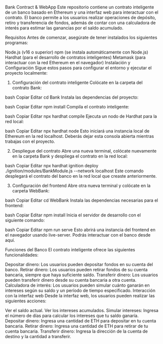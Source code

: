 Bank Contract & WebApp
Este repositorio contiene un contrato inteligente de un banco basado en Ethereum y una interfaz web para interactuar con el contrato. El banco permite a los usuarios realizar operaciones de depósito, retiro y transferencia de fondos, además de contar con una calculadora de interés para estimar las ganancias por el saldo acumulado.

Requisitos
Antes de comenzar, asegúrate de tener instalados los siguientes programas:

Node.js (v16 o superior)
npm (se instala automáticamente con Node.js)
Hardhat (para el desarrollo de contratos inteligentes)
Metamask (para interactuar con la red Ethereum en el navegador)
Instalación y Configuración
Sigue estos pasos para configurar el entorno y ejecutar el proyecto localmente:

1. Configuración del contrato inteligente
Colócate en la carpeta del contrato Bank:

bash
Copiar
Editar
cd Bank
Instala las dependencias del proyecto:

bash
Copiar
Editar
npm install
Compila el contrato inteligente:

bash
Copiar
Editar
npx hardhat compile
Ejecuta un nodo de Hardhat para la red local:

bash
Copiar
Editar
npx hardhat node
Esto iniciará una instancia local de Ethereum en la red localhost. Deberás dejar esta consola abierta mientras trabajas con el proyecto.

2. Despliegue del contrato
Abre una nueva terminal, colócate nuevamente en la carpeta Bank y despliega el contrato en la red local:

bash
Copiar
Editar
npx hardhat ignition deploy ./ignition/modules/BankModule.js --network localhost
Este comando desplegará el contrato del banco en la red local que creaste anteriormente.

3. Configuración del frontend
Abre otra nueva terminal y colócate en la carpeta WebBank:

bash
Copiar
Editar
cd WebBank
Instala las dependencias necesarias para el frontend:

bash
Copiar
Editar
npm install
Inicia el servidor de desarrollo con el siguiente comando:

bash
Copiar
Editar
npm run serve
Esto abrirá una instancia del frontend en el navegador usando live-server. Podrás interactuar con el banco desde aquí.

Funciones del Banco
El contrato inteligente ofrece las siguientes funcionalidades:

Depositar dinero: Los usuarios pueden depositar fondos en su cuenta del banco.
Retirar dinero: Los usuarios pueden retirar fondos de su cuenta bancaria, siempre que haya suficiente saldo.
Transferir dinero: Los usuarios pueden transferir dinero desde su cuenta bancaria a otra cuenta.
Calculadora de interés: Los usuarios pueden simular cuánto ganarán en intereses según su saldo y un período de tiempo especificado.
Interacción con la interfaz web
Desde la interfaz web, los usuarios pueden realizar las siguientes acciones:

Ver el saldo actual.
Ver los intereses acumulados.
Simular intereses: Ingresa el número de días para calcular los intereses que tu saldo ganaría.
Depositar dinero: Ingresa una cantidad de ETH para depositar en tu cuenta bancaria.
Retirar dinero: Ingresa una cantidad de ETH para retirar de tu cuenta bancaria.
Transferir dinero: Ingresa la dirección de la cuenta de destino y la cantidad a transferir.